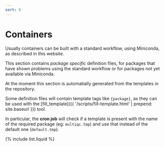 ```yaml
---
sort: 6
---
```


# Containers

Usually containers can be built with a standard workflow, using Miniconda,
as described in this website.

This section contains _package specific_ definition files,
for packages that have shown problems using the
standard workflow or for packages not yet available via Miniconda.

At the moment this section is automatially generated from the templates in the repository.

Some definition files will contain template tags like `{package}`, as they
can be used with the [fill_template]({{ '/scripts/fill-template.html' | prepend: site.baseurl }}) tool.

In particular, the **cron job** will check if a template is present with the name
of the required package (eg: `multiqc.tmp`) and use that instead of the default one
(`default.tmp`).


{% include list.liquid %}
